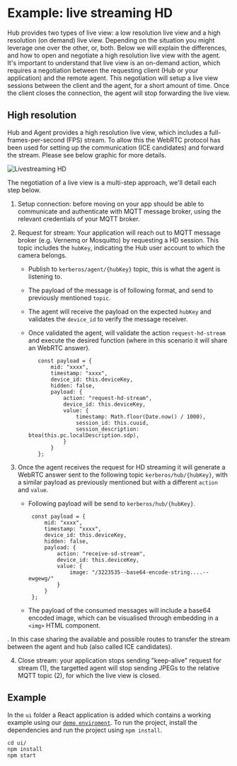 # Example: live streaming HD

Hub provides two types of live view: a low resolution live view and a high resolution (on demand) live view. Depending on the situation you might leverage one over the other, or, both. Below we will explain the differences, and how to open and negotiate a high resolution live view with the agent. It's important to understand that live view is an on-demand action, which requires a negotiation between the requesting client (Hub or your application) and the remote agent. This negotiation will setup a live view sessions between the client and the agent, for a short amount of time. Once the client closes the connection, the agent will stop forwarding the live view.

## High resolution

Hub and Agent provides a high resolution live view, which includes a full-frames-per-second (FPS) stream. To allow this the WebRTC protocol has been used for setting up the communication (ICE candidates) and forward the stream. Please see below graphic for more details.

![Livestreaming HD](./livestreaming-hd.svg)

The negotiation of a live view is a multi-step approach, we'll detail each step below.

1.  Setup connection: before moving on your app should be able to communicate and authenticate with MQTT message broker, using the relevant credentials of your MQTT broker.

2.  Request for stream: Your application will reach out to MQTT message broker (e.g. Vernemq or Mosquitto) by requesting a HD session. This topic includes the `hubKey`, indicating the Hub user account to which the camera belongs.

    - Publish to `kerberos/agent/{hubKey}` topic, this is what the agent is listening to.
    - The payload of the message is of following format, and send to previously mentioned `topic`.
    - The agent will receive the payload on the expected `hubKey` and validates the `device_id` to verify the message receiver.
    - Once validated the agent, will validate the action `request-hd-stream` and execute the desired function (where in this scenario it will share an WebRTC answer).

             const payload = {
                 mid: "xxxx",
                 timestamp: "xxxx",
                 device_id: this.deviceKey,
                 hidden: false,
                 payload: {
                     action: "request-hd-stream",
                     device_id: this.deviceKey,
                     value: {
                         timestamp: Math.floor(Date.now() / 1000),
                         session_id: this.cuuid,
                         session_description: btoa(this.pc.localDescription.sdp),
                     }
                 }
             };

3.  Once the agent receives the request for HD streaming it will generate a WebRTC answer sent to the following topic `kerberos/hub/{hubKey}`, with a similar payload as previously mentioned but with a different `action` and `value`.

    - Following payload will be send to `kerberos/hub/{hubKey}`.

           const payload = {
               mid: "xxxx",
               timestamp: "xxxx",
               device_id: this.deviceKey,
               hidden: false,
               payload: {
                   action: "receive-sd-stream",
                   device_id: this.deviceKey,
                   value: {
                       image: "/3223535--base64-encode-string....--ewgewg/"
                   }
               }
           };

    - The payload of the consumed messages will include a base64 encoded image, which can be visualised through embedding in a `<img>` HTML component.

. In this case sharing the available and possible routes to transfer the stream between the agent and hub (also called ICE candidates).

4.  Close stream: your application stops sending "keep-alive" request for stream (1), the targetted agent will stop sending JPEGs to the relative MQTT topic (2), for which the live view is closed.

## Example

In the `ui` folder a React application is added which contains a working example using our [`demo enviroment`](https://app-demo.kerberos.io). To run the project, install the dependencies and run the project using `npm install`.

    cd ui/
    npm install
    npm start
